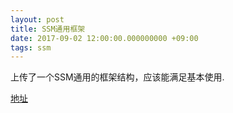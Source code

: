 ```yaml
---
layout: post
title: SSM通用框架
date: 2017-09-02 12:00:00.000000000 +09:00
tags: ssm
---
```




上传了一个SSM通用的框架结构，应该能满足基本使用.

[地址](https://github.com/Pea-Shooter/ssm_commom_framework)

